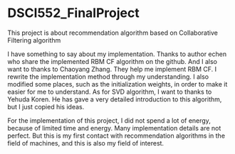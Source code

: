 # DSCI552_FinalProject
This project is about recommendation algorithm based on Collaborative Filtering algorithm

I have something to say about my implementation.
Thanks to author echen who share the implemented RBM CF algorithm on the github. And I also want to thanks to Chaoyang Zhang.
They help me implement RBM CF. I rewrite the implementation method through my understanding.
I also modified some places, such as the initialization weights, in order to make it easier for me to understand.
As for SVD algorithm, I want to thanks to ‪Yehuda Koren. He has gave a very detailed introduction to this algorithm, but I just copied his ideas.

For the implementation of this project, I did not spend a lot of energy, because of limited time and energy. Many implementation details are not perfect. 
But this is my first contact with recommendation algorithms in the field of machines, and this is also my field of interest.
